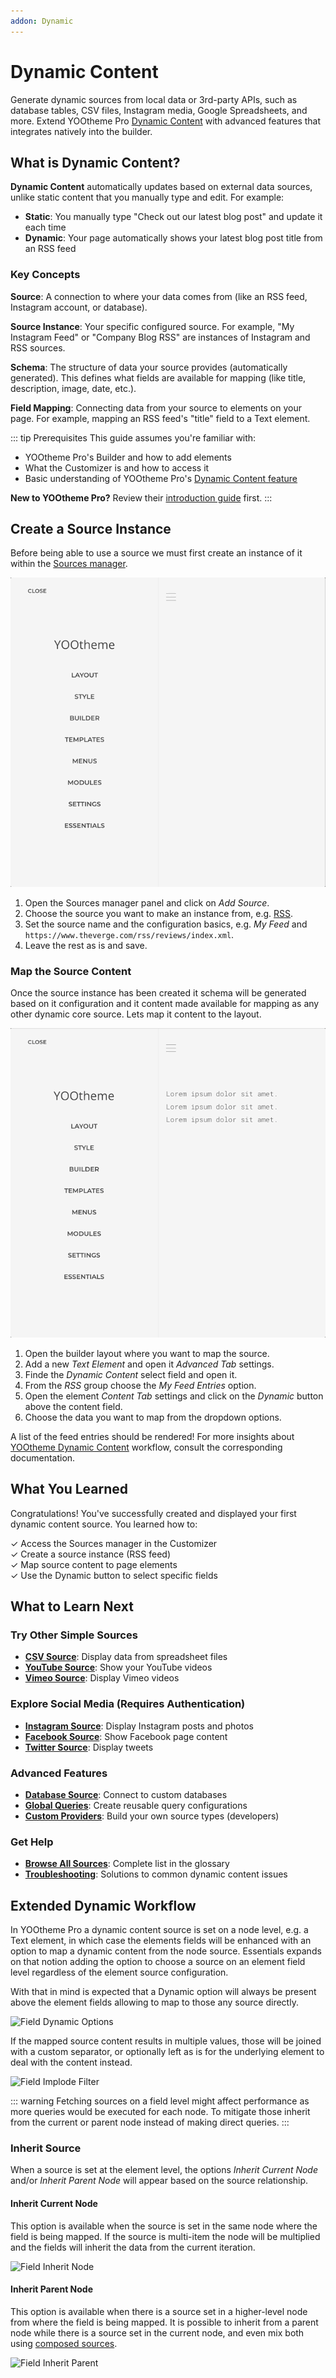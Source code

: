 ```yaml
---
addon: Dynamic
---
```


# Dynamic Content

Generate dynamic sources from local data or 3rd-party APIs, such as database tables, CSV files, Instagram media, Google Spreadsheets, and more. Extend YOOtheme Pro [Dynamic Content](https://yootheme.com/support/yootheme-pro/joomla/dynamic-content) with advanced features that integrates natively into the builder.

<!--@include: ../_partials/enable-addon.md-->

## What is Dynamic Content?

**Dynamic Content** automatically updates based on external data sources, unlike static content that you manually type and edit. For example:

- **Static**: You manually type "Check out our latest blog post" and update it each time
- **Dynamic**: Your page automatically shows your latest blog post title from an RSS feed

### Key Concepts

**Source**: A connection to where your data comes from (like an RSS feed, Instagram account, or database).

**Source Instance**: Your specific configured source. For example, "My Instagram Feed" or "Company Blog RSS" are instances of Instagram and RSS sources.

**Schema**: The structure of data your source provides (automatically generated). This defines what fields are available for mapping (like title, description, image, date, etc.).

**Field Mapping**: Connecting data from your source to elements on your page. For example, mapping an RSS feed's "title" field to a Text element.

::: tip Prerequisites
This guide assumes you're familiar with:
- YOOtheme Pro's Builder and how to add elements
- What the Customizer is and how to access it
- Basic understanding of YOOtheme Pro's [Dynamic Content feature](https://yootheme.com/support/yootheme-pro/joomla/dynamic-content)

**New to YOOtheme Pro?** Review their [introduction guide](https://yootheme.com/support/yootheme-pro/joomla/introduction) first.
:::

## Create a Source Instance

Before being able to use a source we must first create an instance of it within the [Sources manager](/essentials-for-yootheme-pro/settings#sources).

![Create a Source Instance](./assets/create-source-instance.gif)

1. Open the Sources manager panel and click on _Add Source_.
2. Choose the source you want to make an instance from, e.g. [RSS](./sources/rss).
3. Set the source name and the configuration basics, e.g. _My Feed_ and `https://www.theverge.com/rss/reviews/index.xml`.
4. Leave the rest as is and save.

### Map the Source Content

Once the source instance has been created it schema will be generated based on it configuration and it content made available for mapping as any other dynamic core source. Lets map it content to the layout.

![Map Source Content](./assets/map-source-content.gif)

1. Open the builder layout where you want to map the source.
1. Add a new _Text Element_ and open it _Advanced Tab_ settings.
1. Finde the _Dynamic Content_ select field and open it.
1. From the _RSS_ group choose the _My Feed Entries_ option.
1. Open the element _Content Tab_ settings and click on the _Dynamic_ button above the content field.
1. Choose the data you want to map from the dropdown options.

A list of the feed entries should be rendered! For more insights about [YOOtheme Dynamic Content](https://yootheme.com/support/yootheme-pro/joomla/dynamic-content) workflow, consult the corresponding documentation.

## What You Learned

Congratulations! You've successfully created and displayed your first dynamic content source. You learned how to:

✓ Access the Sources manager in the Customizer  
✓ Create a source instance (RSS feed)  
✓ Map source content to page elements  
✓ Use the Dynamic button to select specific fields  

## What to Learn Next

### Try Other Simple Sources
- **[CSV Source](./sources/csv)**: Display data from spreadsheet files
- **[YouTube Source](./sources/youtube)**: Show your YouTube videos
- **[Vimeo Source](./sources/vimeo)**: Display Vimeo videos

### Explore Social Media (Requires Authentication)
- **[Instagram Source](./sources/instagram)**: Display Instagram posts and photos
- **[Facebook Source](./sources/facebook)**: Show Facebook page content
- **[Twitter Source](./sources/twitter)**: Display tweets

### Advanced Features
- **[Database Source](./sources/database)**: Connect to custom databases
- **[Global Queries](./global-queries)**: Create reusable query configurations
- **[Custom Providers](./custom-provider)**: Build your own source types (developers)

### Get Help
- **[Browse All Sources](/essentials-for-yootheme-pro/glossary#dynamic-content)**: Complete list in the glossary
- **[Troubleshooting](./troubleshooting)**: Solutions to common dynamic content issues

## Extended Dynamic Workflow

In YOOtheme Pro a dynamic content source is set on a node level, e.g. a Text element, in which case the elements fields will be enhanced with an option to map a dynamic content from the node source. Essentials expands on that notion adding the option to choose a source on an element field level regardless of the element source configuration.

With that in mind is expected that a Dynamic option will always be present above the element fields allowing to map to those any source directly.

![Field Dynamic Options](./assets/field-dynamic-options.webp)

If the mapped source content results in multiple values, those will be joined with a custom separator, or optionally left as is for the underlying element to deal with the content instead.

![Field Implode Filter](./assets/field-filter-implode.webp)

::: warning
Fetching sources on a field level might affect performance as more queries would be executed for each node. To mitigate those inherit from the current or parent node instead of making direct queries.
:::

### Inherit Source

When a source is set at the element level, the options _Inherit Current Node_ and/or _Inherit Parent Node_ will appear based on the source relationship.

#### Inherit Current Node

This option is available when the source is set in the same node where the field is being mapped. If the source is multi-item the node will be multiplied and the fields will inherit the data from the current iteration.

![Field Inherit Node](./assets/field-inherit-node.webp)

#### Inherit Parent Node

This option is available when there is a source set in a higher-level node from where the field is being mapped. It is possible to inherit from a parent node while there is a source set in the current node, and even mix both using [composed sources](composed-sources).

![Field Inherit Parent](./assets/field-inherit-parent.webp)
